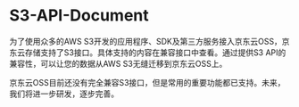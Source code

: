 # S3-API-Document

为了使用众多的AWS S3开发的应用程序、SDK及第三方服务接入京东云OSS，京东云存储支持了S3接口。具体支持的内容在兼容接口中查看。通过提供S3 API的兼容性，可以让您的数据从AWS S3无缝迁移到京东云OSS上。

京东云OSS目前还没有完全兼容S3接口，但是常用的重要功能都已支持。未来，我们将进一步研发，逐步完善。
